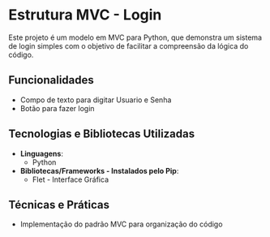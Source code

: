 <h1>Estrutura MVC - Login</h1>

<p>Este projeto é um modelo em MVC para Python, que demonstra um sistema de login simples com o objetivo de facilitar a compreensão da lógica do código.</p>

<h2>Funcionalidades</h2>
<ul>
    <li>Compo de texto para digitar Usuario e Senha</li>
    <li>Botão para fazer login</li>
</ul>

<h2>Tecnologias e Bibliotecas Utilizadas</h2>
<ul>
    <li><strong>Linguagens</strong>:
        <ul>
            <li>Python</li>
        </ul>
    </li>
    <li><strong>Bibliotecas/Frameworks - Instalados pelo Pip</strong>:
        <ul>
            <li>Flet - Interface Gráfica</li>
        </ul>
    </li>
</ul>

<h2>Técnicas e Práticas</h2>
<ul>
    <li>Implementação do padrão MVC para organização do código</li>
</ul>